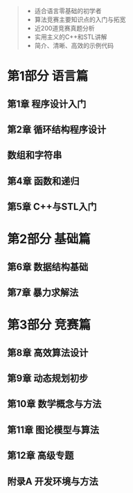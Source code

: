 > * 适合语言零基础的初学者
> * 算法竞赛主要知识点的入门与拓宽
> * 近200道竞赛真题分析
> * 实用主义的C++和STL讲解
> * 简介、清晰、高效的示例代码



# 第1部分 语言篇

## 第1章 程序设计入门

## 第2章 循环结构程序设计

## 数组和字符串

## 第4章 函数和递归

## 第5章 C++与STL入门

# 第2部分 基础篇

## 第6章 数据结构基础

## 第7章 暴力求解法

# 第3部分 竞赛篇

## 第8章 高效算法设计

## 第9章 动态规划初步

## 第10章 数学概念与方法

## 第11章 图论模型与算法

## 第12章 高级专题

## 附录A 开发环境与方法